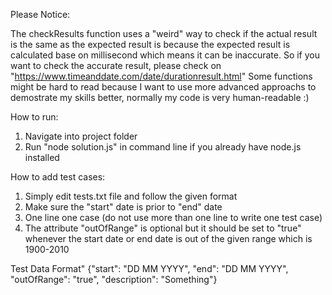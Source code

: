 Please Notice:

The checkResults function uses a "weird" way to check if the actual result is the same as the expected result is because the expected result is calculated
base on millisecond which means it can be inaccurate. So if you want to check the accurate result, please check on "https://www.timeanddate.com/date/durationresult.html"
    Some functions might be hard to read because I want to use more advanced approachs to demostrate my skills better, normally my code is very human-readable :)
    
  
How to run:
   1. Navigate into project folder
   2. Run "node solution.js" in command line if you already have node.js installed

How to add test cases: 
   1. Simply edit tests.txt file and follow the given format 
   2. Make sure the "start" date is prior to "end" date
   3. One line one case (do not use more than one line to write one test case)
   4. The attribute "outOfRange" is optional but it should be set to "true" whenever the start date or end date is out of the given 
   range which is 1900-2010
   
   Test Data Format" {"start": "DD MM YYYY", "end": "DD MM YYYY", "outOfRange": "true", "description": "Something"}
